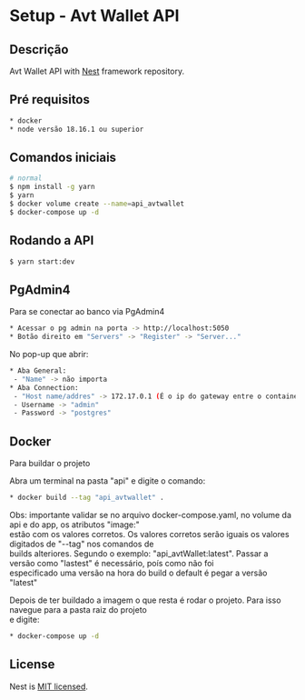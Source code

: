 # Setup - Avt Wallet API

## Descrição

Avt Wallet API with [Nest](https://github.com/nestjs/nest) framework repository.

## Pré requisitos

```bash
* docker
* node versão 18.16.1 ou superior
```

## Comandos iniciais

```bash
# normal
$ npm install -g yarn
$ yarn
$ docker volume create --name=api_avtwallet
$ docker-compose up -d
```

## Rodando a API

```bash
$ yarn start:dev
```

## PgAdmin4

Para se conectar ao banco via PgAdmin4

```bash
* Acessar o pg admin na porta -> http://localhost:5050
* Botão direito em "Servers" -> "Register" -> "Server..."
```

No pop-up que abrir:

```bash
* Aba General:
 - "Name" -> não importa
* Aba Connection:
 - "Host name/addres" -> 172.17.0.1 (É o ip do gateway entre o container do docker e o pc host)
 - Username -> "admin"
 - Password -> "postgres"
```

## Docker

Para buildar o projeto

Abra um terminal na pasta "api" e digite o comando:

```bash
* docker build --tag "api_avtwallet" .
```

Obs: importante validar se no arquivo docker-compose.yaml, no volume da api e do app, os atributos "image:"</br>
estão com os valores corretos. Os valores corretos serão iguais os valores digitados de "--tag" nos comandos de </br>
builds alteriores. Segundo o exemplo: "api_avtWallet:latest". Passar a versão como "lastest" é necessário, poís como não foi</br>
especificado uma versão na hora do build o default é pegar a versão "latest"

Depois de ter buildado a imagem o que resta é rodar o projeto. Para isso navegue para a pasta raiz do projeto </br>
e digite:

```bash
* docker-compose up -d
```

## License

Nest is [MIT licensed](LICENSE).
